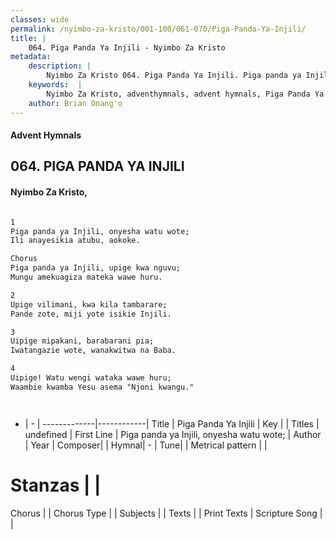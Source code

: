 ```yaml
---
classes: wide
permalink: /nyimbo-za-kristo/001-100/061-070/Piga-Panda-Ya-Injili/
title: |
    064. Piga Panda Ya Injili - Nyimbo Za Kristo
metadata:
    description: |
        Nyimbo Za Kristo 064. Piga Panda Ya Injili. Piga panda ya Injili, onyesha watu wote; Ili anayesikia atubu, aokoke.  Chorus Piga panda ya Injili, upige kwa nguvu; Mungu amekuagiza mateka wawe huru.  
    keywords:  |
        Nyimbo Za Kristo, adventhymnals, advent hymnals, Piga Panda Ya Injili, Piga panda ya Injili, onyesha watu wote;. 
    author: Brian Onang'o
---
```


#### Advent Hymnals
## 064. PIGA PANDA YA INJILI
####  Nyimbo Za Kristo,

```txt

1
Piga panda ya Injili, onyesha watu wote;
Ili anayesikia atubu, aokoke.

Chorus
Piga panda ya Injili, upige kwa nguvu;
Mungu amekuagiza mateka wawe huru.

2
Upige vilimani, kwa kila tambarare;
Pande zote, miji yote isikie Injili.

3
Uipige mipakani, barabarani pia;
Iwatangazie wote, wanakwitwa na Baba.

4
Uipige! Watu wengi wataka wawe huru;
Waambie kwamba Yesu asema "Njoni kwangu."




```

- |   -  |
-------------|------------|
Title | Piga Panda Ya Injili |
Key |  |
Titles | undefined |
First Line | Piga panda ya Injili, onyesha watu wote; |
Author | 
Year | 
Composer| |
Hymnal|  - |
Tune|  |
Metrical pattern | |
# Stanzas |  |
Chorus |  |
Chorus Type |  |
Subjects | |
Texts |  |
Print Texts | 
Scripture Song |  |
    
